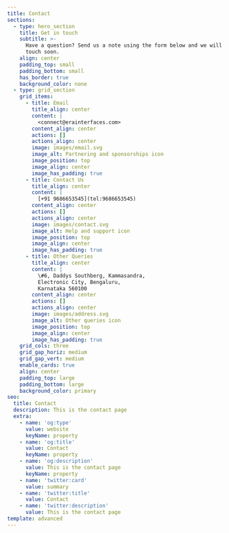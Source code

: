 ```yaml
---
title: Contact
sections:
  - type: hero_section
    title: Get in touch
    subtitle: >-
      Have a question? Send us a note using the form below and we will be in
      touch soon.
    align: center
    padding_top: small
    padding_bottom: small
    has_border: true
    background_color: none
  - type: grid_section
    grid_items:
      - title: Email
        title_align: center
        content: |
          <connect@erainterfaces.com>
        content_align: center
        actions: []
        actions_align: center
        image: images/email.svg
        image_alt: Partnering and sponsorships icon
        image_position: top
        image_align: center
        image_has_padding: true
      - title: Contact Us
        title_align: center
        content: |
          [+91 9686653545](tel:9686653545)
        content_align: center
        actions: []
        actions_align: center
        image: images/contact.svg
        image_alt: Help and support icon
        image_position: top
        image_align: center
        image_has_padding: true
      - title: Other Queries
        title_align: center
        content: |
          \#6, Daddys Southberg, Kammasandra,
          Electronic City, Bengaluru,
          Karnataka 560100
        content_align: center
        actions: []
        actions_align: center
        image: images/address.svg
        image_alt: Other queries icon
        image_position: top
        image_align: center
        image_has_padding: true
    grid_cols: three
    grid_gap_horiz: medium
    grid_gap_vert: medium
    enable_cards: true
    align: center
    padding_top: large
    padding_bottom: large
    background_color: primary
seo:
  title: Contact
  description: This is the contact page
  extra:
    - name: 'og:type'
      value: website
      keyName: property
    - name: 'og:title'
      value: Contact
      keyName: property
    - name: 'og:description'
      value: This is the contact page
      keyName: property
    - name: 'twitter:card'
      value: summary
    - name: 'twitter:title'
      value: Contact
    - name: 'twitter:description'
      value: This is the contact page
template: advanced
---
```

